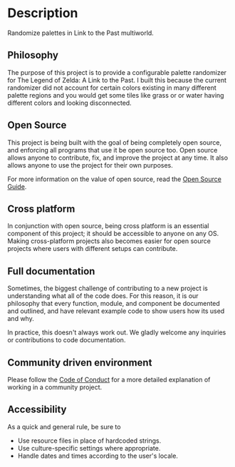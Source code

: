 # Description

Randomize palettes in Link to the Past multiworld.

## Philosophy

The purpose of this project is to provide a configurable palette randomizer for
The Legend of Zelda: A Link to the Past. I built this because the current
randomizer did not account for certain colors existing in many different palette
regions and you would get some tiles like grass or or water having different
colors and looking disconnected.

## Open Source

This project is being built with the goal of being completely open source, and
enforcing all programs that use it be open source too. Open source allows anyone
to contribute, fix, and improve the project at any time. It also allows anyone
to use the project for their own purposes.

For more information on the value of open source, read the
[Open Source Guide](https://opensource.guide/).

## Cross platform

In conjunction with open source, being cross platform is an essential component
of this project; it should be accessible to anyone on any OS. Making
cross-platform projects also becomes easier for open source projects where users
with different setups can contribute.

## Full documentation

Sometimes, the biggest challenge of contributing to a new project is
understanding what all of the code does. For this reason, it is our philosophy
that every function, module, and component be documented and outlined, and have
relevant example code to show users how its used and why.

In practice, this doesn't always work out. We gladly welcome any inquiries or
contributions to code documentation.

## Community driven environment

Please follow the [Code of Conduct](CODE_OF_CONDUCT.md) for a more detailed
explanation of working in a community project.

## Accessibility

As a quick and general rule, be sure to

- Use resource files in place of hardcoded strings.
- Use culture-specific settings where appropriate.
- Handle dates and times according to the user's locale.
